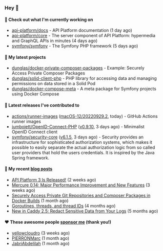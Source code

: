 ### Hey 👋

#### 👷 Check out what I'm currently working on

- [api-platform/docs](https://github.com/api-platform/docs) - API Platform documentation (1 day ago)
- [api-platform/core](https://github.com/api-platform/core) - The server component of API Platform: hypermedia and GraphQL APIs in minutes (4 days ago)
- [symfony/symfony](https://github.com/symfony/symfony) - The Symfony PHP framework (5 days ago)

#### 🌱 My latest projects

- [dunglas/docker-private-composer-packages](https://github.com/dunglas/docker-private-composer-packages) - Example: Securely Access Private Composer Packages
- [dunglas/solid-client-php](https://github.com/dunglas/solid-client-php) - PHP library for accessing data and managing permissions on data stored in a Solid Pod
- [dunglas/docker-compose-meta](https://github.com/dunglas/docker-compose-meta) - A meta package for Symfony projects using Docker Compose

#### 🔭 Latest releases I've contributed to

- [actions/runner-images](https://github.com/actions/runner-images) ([macOS-12/20220929.2](https://github.com/actions/runner-images/releases/tag/macOS-12%2F20220929.2), today) - GitHub Actions runner images
- [jumbojett/OpenID-Connect-PHP](https://github.com/jumbojett/OpenID-Connect-PHP) ([v0.9.10](https://github.com/jumbojett/OpenID-Connect-PHP/releases/tag/v0.9.10), 3 days ago) - Minimalist OpenID Connect client
- [symfony/security-core](https://github.com/symfony/security-core) ([v6.1.5](https://github.com/symfony/security-core/releases/tag/v6.1.5), 3 days ago) - Security provides an infrastructure for sophisticated authorization systems, which makes it possible to easily separate the actual authorization logic from so called user providers that hold the users credentials. It is inspired by the Java Spring framework.

#### 📜 My recent [blog posts](https://dunglas.fr)

- [API Platform 3 Is Released!](https://dunglas.dev/2022/09/api-platform-3-is-released/) (2 weeks ago)
- [Mercure 0.14: Major Performance Improvement and New Features](https://dunglas.dev/2022/09/mercure-0-14/) (3 weeks ago)
- [Securely Access Private Git Repositories and Composer Packages in Docker Builds](https://dunglas.dev/2022/08/securely-access-private-git-repositories-and-composer-packages-in-docker-builds/) (1 month ago)
- [Goroutines, threads, and thread IDs](https://dunglas.dev/2022/05/goroutines-threads-and-thread-ids/) (4 months ago)
- [New in Caddy 2.5: Redact Sensitive Data from Your Logs](https://dunglas.dev/2022/04/caddy-logging-security-improvements/) (5 months ago)

#### ❤️ These awesome people [sponsor me](https://github.com/sponsors/dunglas) (thank you!)

- [yellowcloudro](https://github.com/yellowcloudro) (3 weeks ago)
- [PIERRONMarc](https://github.com/PIERRONMarc) (1 month ago)
- [JabriAbdelilah](https://github.com/JabriAbdelilah) (1 month ago)
